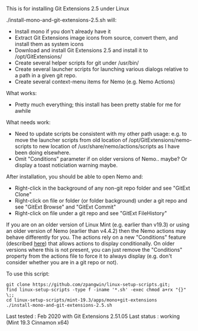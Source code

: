 This is for installing Git Extensions 2.5 under Linux

./install-mono-and-git-extensions-2.5.sh will:

* Install mono if you don't already have it
* Extract Git Extensions image icons from source, convert them, and install them as system icons
* Download and install Git Extensions 2.5 and install it to /opt/GitExtensions/
* Create several helper scripts for git under /usr/bin/
* Create several launcher scripts for launching various dialogs relative to a path in a given git repo.
* Create several context-menu items for Nemo (e.g. Nemo Actions)

What works:

* Pretty much everything; this install has been pretty stable for me for awhile

What needs work:

* Need to update scripts be consistent with my other path usage: e.g. to move the launcher scripts from old location of /opt/GitExtensions/nemo-scripts to new location of /usr/share/nemo/actions/scripts as I have been doing elsewhere.
* Omit "Conditions" parameter if on older versions of Nemo.. maybe? Or display a toast noticiation warning maybe.

After installation, you should be able to open Nemo and:

* Right-click in the background of any non-git repo folder and see "GitExt Clone"
* Right-click on file or folder (or folder background) under a git repo and see "GitExt Browse" and "GitExt Commit"
* Right-click on file under a git repo and see "GitExt FileHistory"

If you are on an older version of Linux Mint (e.g. earlier than v19.3) or using an older version of Nemo (earlier than v4.4.2) then the Nemo actions may behave differently for you. The actions rely on a new "Conditions" feature (described [here](https://github.com/linuxmint/nemo/pull/2056)) that allows actions to display conditionally. On older versions where this is not present, you can just remove the "Conditions" property from the actions file to force it to always display (e.g. don't consider whether you are in a git repo or not).


To use this script:

```
git clone https://github.com/zpangwin/linux-setup-scripts.git;
find linux-setup-scripts -type f -iname '*.sh' -exec chmod a+rx "{}" \;;
cd linux-setup-scripts/mint-19.3/apps/mono+git-extensions
./install-mono-and-git-extensions-2.5.sh
```

Last tested : Feb 2020 with Git Extensions 2.51.05
Last status : working (Mint 19.3 Cinnamon x64)

